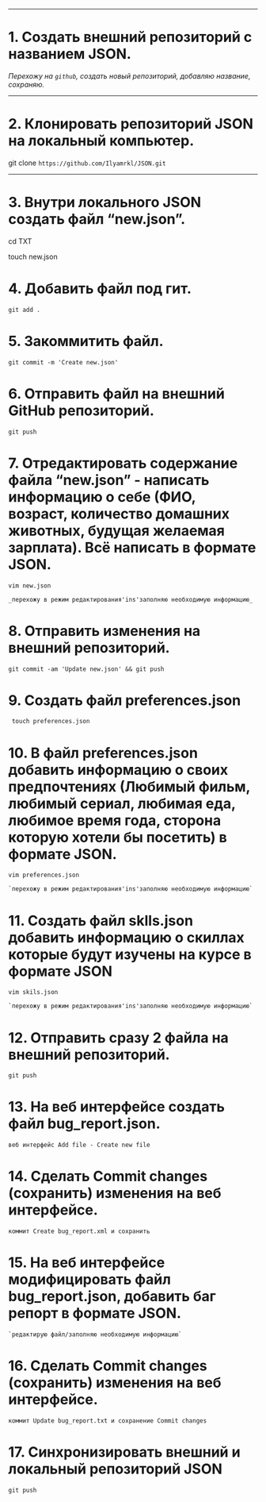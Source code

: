 _________________________________________________________________________________________________________________________

# 1. Создать внешний репозиторий с названием JSON.
 
  _Перехожу на `github`,   создать новый репозиторий, добавляю название, сохраняю._
  
  ________________________________________________________________________________________________________________________
 
 # 2. Клонировать репозиторий JSON на локальный компьютер.

  git clone  `https://github.com/Ilyamrkl/JSON.git`

__________________________________________________________________________________________________________________________

 # 3. Внутри локального JSON создать файл “new.json”.
 
   cd TXT
   
   touch new.json

# 4. Добавить файл под гит.

    git add .

 # 5. Закоммитить файл.

    git commit -m 'Create new.json'

 # 6. Отправить файл на внешний GitHub репозиторий.

    git push

 # 7. Отредактировать содержание файла “new.json” - написать информацию о себе (ФИО, возраст, количество домашних животных, будущая желаемая зарплата). Всё написать в формате JSON.

    vim new.json
  
    _перехожу в режим редактирования'ins'заполняю необходимую информацию_
  
 # 8. Отправить изменения на внешний репозиторий.

    git commit -am 'Update new.json' && git push

# 9. Создать файл preferences.json
 
     touch preferences.json
 
 # 10. В файл preferences.json добавить информацию о своих предпочтениях (Любимый фильм, любимый сериал, любимая еда, любимое время года, сторона которую хотели бы посетить) в формате JSON.

    vim preferences.json
    
    `перехожу в режим редактирования'ins'заполняю необходимую информацию`

 # 11. Создать файл sklls.json добавить информацию о скиллах которые будут изучены на курсе в формате JSON

    vim skils.json
    
    `перехожу в режим редактирования'ins'заполняю необходимую информацию`

 # 12. Отправить сразу 2 файла на внешний репозиторий.

    git push

    
 # 13. На веб интерфейсе создать файл bug_report.json.

    веб интерфейс Add file - Create new file 

 # 14. Сделать Commit changes (сохранить) изменения на веб интерфейсе.

   `коммит Create bug_report.xml и сохранить`

 # 15. На веб интерфейсе модифицировать файл bug_report.json, добавить баг репорт в формате JSON.
 
    `редактирую файл/заполняю необходимую информацию`

 # 16. Сделать Commit changes (сохранить) изменения на веб интерфейсе.
 
    коммит Update bug_report.txt и сохранение Commit changes
 
 # 17. Синхронизировать внешний и локальный репозиторий JSON

    git push 

